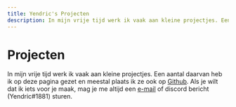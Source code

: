 ```yaml
---
title: Yendric's Projecten 
description: In mijn vrije tijd werk ik vaak aan kleine projectjes. Een aantal daarvan heb ik op deze pagina gezet en meestal plaats ik ze ook op Github.
---
```


# Projecten

In mijn vrije tijd werk ik vaak aan kleine projectjes. Een aantal daarvan heb ik op deze pagina gezet en meestal plaats ik ze ook op [Github](https://github.com/Yendric).
Als je wilt dat ik iets voor je maak, mag je me altijd een [e-mail](mailto:yendricvanroey@gmail.com) of discord bericht (Yendric#1881) sturen.